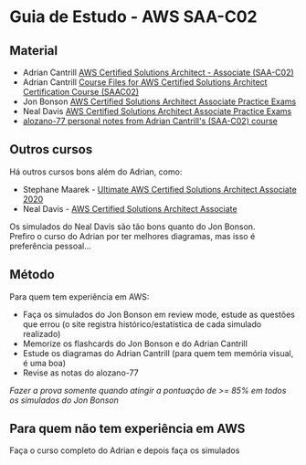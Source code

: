 # Guia de Estudo - AWS SAA-C02

## Material
- Adrian Cantrill [AWS Certified Solutions Architect - Associate (SAA-C02)](https://learn.cantrill.io/p/aws-certified-solutions-architect-associate-saa-c02 "AWS Certified Solutions Architect - Associate (SAA-C02)")
- Adrian Cantrill [Course Files for AWS Certified Solutions Architect Certification Course (SAAC02)](https://github.com/acantril/aws-sa-associate-saac02 "Course Files for AWS Certified Solutions Architect Certification Course (SAAC02)")
- Jon Bonson [AWS Certified Solutions Architect Associate Practice Exams](https://portal.tutorialsdojo.com/courses/aws-certified-solutions-architect-associate-practice-exams/ "AWS Certified Solutions Architect Associate Practice Exams")
- Neal Davis [AWS Certified Solutions Architect Associate Practice Exams](https://learn.digitalcloud.training/order_step/checkout-csaa-practice-exams/ "AWS Certified Solutions Architect Associate Practice Exams")
- [alozano-77 personal notes from Adrian Cantrill's (SAA-C02) course](https://github.com/alozano-77/AWS-SAA-C02-Course "alozano-77 personal notes from Adrian Cantrill's (SAA-C02) course")

## Outros cursos
Há outros cursos bons além do Adrian, como:
-  Stephane Maarek - [Ultimate AWS Certified Solutions Architect Associate 2020](https://www.udemy.com/course/aws-certified-solutions-architect-associate-saa-c02/ "Ultimate AWS Certified Solutions Architect Associate 2020")
- Neal Davis - [AWS Certified Solutions Architect Associate](https://digitalcloud.training/aws-certified-solutions-architect-associate-hands-on-course-saa-c02/ "AWS Certified Solutions Architect Associate")

Os simulados do Neal Davis são tão bons quanto do Jon Bonson.  
Prefiro o curso do Adrian por ter melhores diagramas, mas isso é preferência pessoal...

## Método
Para quem tem experiência em AWS:
- Faça os simulados do Jon Bonson em review mode, estude as questões que errou (o site registra histórico/estatística de cada simulado realizado)
- Memorize os flashcards do Jon Bonson e do Adrian Cantrill
- Estude os diagramas do Adrian Cantrill (para quem tem memória visual, é uma boa)
- Revise as notas do alozano-77

*Fazer a prova somente quando atingir a pontuação de >= 85% em todos os simulados do Jon Bonson*

## Para quem não tem experiência em AWS
Faça o curso completo do Adrian e depois faça os simulados
